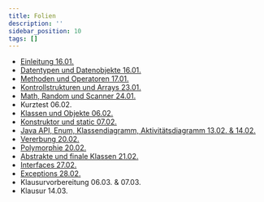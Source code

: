 ```yaml
---
title: Folien
description: ''
sidebar_position: 10
tags: []
---
```


- [Einleitung 16.01.](/slides/steffen/java-1/intro)
- [Datentypen und Datenobjekte 16.01.](/slides/steffen/java-1/datatypes-and-dataobjects)
- [Methoden und Operatoren 17.01.](/slides/steffen/java-1/methods-and-operators)
- [Kontrollstrukturen und Arrays 23.01.](/slides/steffen/java-1/if-and-switch)
- [Math, Random und Scanner 24.01.](/slides/steffen/java-1/math-random-scanner)
- Kurztest 06.02.
- [Klassen und Objekte 06.02.](/slides/steffen/java-1/classes-and-objects)
- [Konstruktor und static 07.02.](/slides/steffen/java-1/constructor-and-static)
- [Java API, Enum, Klassendiagramm, Aktivitätsdiagramm 13.02. & 14.02.](/slides/steffen/java-1/class-diagram-java-api-enum)
- [Vererbung 20.02.](/slides/steffen/java-1/inheritance)
- [Polymorphie 20.02.](/slides/steffen/java-1/polymorphy)
- [Abstrakte und finale Klassen 21.02.](/slides/steffen/java-1/abstract-and-final)
- [Interfaces 27.02.](/slides/steffen/java-1/interfaces)
- [Exceptions 28.02.](/slides/steffen/java-1/exceptions)
- Klausurvorbereitung 06.03. & 07.03.
- Klausur 14.03.
